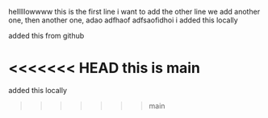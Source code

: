 helllllowwww
this is the first line i want to add
the other line
we add another one, then another one,
adao
adfhaof
adfsaofidhoi
i added this locally

added this from github

<<<<<<< HEAD
this is main
=======
added this locally
>>>>>>> main
